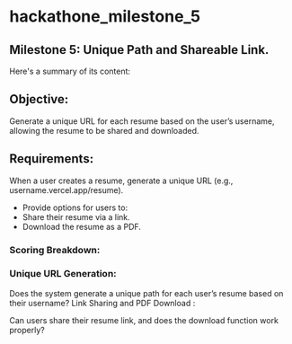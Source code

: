 # hackathone_milestone_5
## Milestone 5: Unique Path and Shareable Link. 

Here's a summary of its content:

## Objective:

Generate a unique URL for each resume based on the user’s username, allowing the resume to be shared and downloaded.

## Requirements:

When a user creates a resume, generate a unique URL (e.g., username.vercel.app/resume).
<ul>
  <li>
    Provide options for users to:
  </li>
  <li>
    Share their resume via a link.
  </li>
  <li>
    Download the resume as a PDF.
  </li>
</ul>

### Scoring Breakdown:

### Unique URL Generation:

Does the system generate a unique path for each user’s resume based on their username?
Link Sharing and PDF Download :

Can users share their resume link, and does the download function work properly?
